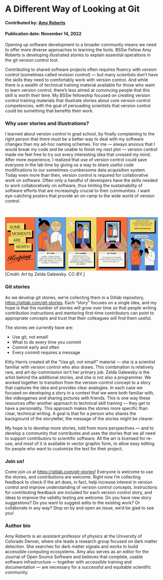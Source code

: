 # A Different Way of Looking at Git

#### Contributed by: [Amy Roberts](https://github.com/pibion)

#### Publication date: November 14, 2022

<!-- deck start -->
Opening up software development to a broader community means we need to offer more diverse approaches to learning the tools. BSSw Fellow Amy Roberts is developing illustrated stories to explain essential operations in the git version control tool.
<!-- deck end -->

Contributing to shared software projects often requires fluency with *version control* (sometimes called *revision control*) — but many scientists don’t have the skills they need to comfortably work with version control. And while there is a wealth of technical training material available for those who want to learn version control, there’s less aimed at convincing people that this skill is worth their time. My BSSw fellowship focused on creating version control training materials that illustrate stories about core version control competencies, with the goal of persuading scientists that version control could be something that benefits their work.

### Why user stories and illustrations?

I learned about version control in grad school, by finally complaining to the right person that there must be a better way to deal with my software changes than my ad-hoc naming schemes. For me — always anxious that I would break my code and be unable to finish my next plot — version control made me feel free to try out every interesting idea that crossed my mind. After more experience, I realized that use of version control could save everyone in the lab time by giving us a way to share useful code modifications to our sometimes-cumbersome data acquisition system. Today even more than then, version control is required for collaborative work on software. Often only a handful of developers have the skills needed to work collaboratively on software, thus limiting the sustainability of software efforts that are increasingly crucial to their communities. I want eye-catching posters that provide an on-ramp to the wide world of version control.

<br>

<img src='../../images/VersionControl_SomeMomentsAreWorthKeeping_Web.jpg' class='page lightbox' />[Credit: Art by Zelda Galewsky. CC-BY.]

### Git stories

As we develop git stories, we’re collecting them in a Gitlab repository, <https://gitlab.com/git-stories>. Each “story” focuses on a single idea, and my hope is that the number of stories will grow over time so that people writing contribution instructions and mentoring first-time contributors can point to appropriate concepts and trust that their colleagues will find them useful.

The stories we currently have are:

- Use git, not email!
- What to do every time you commit
- Commit early and often
- Every commit requires a message

Kitty Harris created all the “Use git, not email!” material — she is a scientist familiar with version control who also draws. This combination is relatively rare, and art-by-commission isn’t her primary job. Zelda Galewsky is the artist behind the additional stories, and she is not also a programmer. We worked together to transition from the version-control concept to a story that captures the idea and provides clear analogies. In each case we focused on developing a story in a context that we were both familiar with, like videogames and sharing pictures with friends. This is one way these resources offer another approach to technical skill training — they get to have a personality. This approach makes the stories more specific than clear, technical writing. A goal is that for a person who shares the background of the storyteller, the message of the stories might be clearer.

My hope is to develop more stories, told from more perspectives — and to develop a community that contributes and uses the stories that we all need to support contributors to scientific software. All the art is licensed for re-use, and most of it is available in vector graphic form, to allow easy editing for people who want to customize the text for their project.

### Join us!

Come join us at <https://gitlab.com/git-stories>! Everyone is welcome to use the stories, and contributions are welcome. Right now I’m collecting feedback to check if the art does, in fact, help increase interest in version control and improve understanding of version control concepts. Instructions for contributing feedback are included for each version control story, and ideas to improve the validity testing are welcome. Do you have new story suggestions? Do you want to suggest edits to the existing work? Or collaborate in any way? Stop on by and open an issue, we’d be glad to see you!

### Author bio

Amy Roberts is an assistant professor of physics at the University of Colorado Denver, where she leads a research group focused on dark matter detection. She searches for dark matter signals and works to build accessible computing ecosystems. Amy also serves as an editor for the Journal of Open Source Software and believes that complete, usable software infrastructure — together with accessible training and documentation — are necessary for a successful and equitable scientific community.
<!---
Publish: yes
Pinned: no
Topics: online learning, revision control
--->
